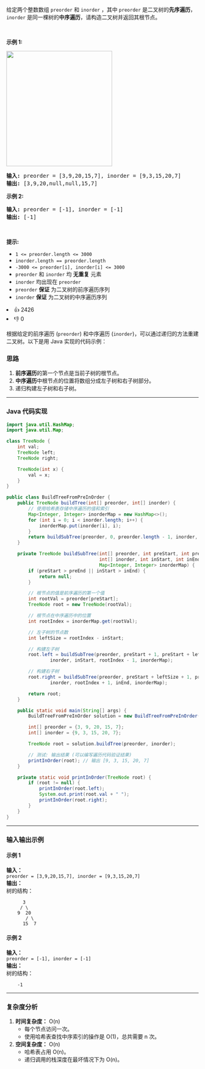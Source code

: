 <p>给定两个整数数组&nbsp;<code>preorder</code> 和 <code>inorder</code>&nbsp;，其中&nbsp;<code>preorder</code> 是二叉树的<strong>先序遍历</strong>， <code>inorder</code>&nbsp;是同一棵树的<strong>中序遍历</strong>，请构造二叉树并返回其根节点。</p>

<p>&nbsp;</p>

<p><strong>示例 1:</strong></p> 
<img alt="" src="https://assets.leetcode.com/uploads/2021/02/19/tree.jpg" style="height: 302px; width: 277px;" /> 
<pre>
<strong>输入</strong><strong>:</strong> preorder = [3,9,20,15,7], inorder = [9,3,15,20,7]
<strong>输出:</strong> [3,9,20,null,null,15,7]
</pre>

<p><strong>示例 2:</strong></p>

<pre>
<strong>输入:</strong> preorder = [-1], inorder = [-1]
<strong>输出:</strong> [-1]
</pre>

<p>&nbsp;</p>

<p><strong>提示:</strong></p>

<ul> 
 <li><code>1 &lt;= preorder.length &lt;= 3000</code></li> 
 <li><code>inorder.length == preorder.length</code></li> 
 <li><code>-3000 &lt;= preorder[i], inorder[i] &lt;= 3000</code></li> 
 <li><code>preorder</code>&nbsp;和&nbsp;<code>inorder</code>&nbsp;均 <strong>无重复</strong> 元素</li> 
 <li><code>inorder</code>&nbsp;均出现在&nbsp;<code>preorder</code></li> 
 <li><code>preorder</code>&nbsp;<strong>保证</strong> 为二叉树的前序遍历序列</li> 
 <li><code>inorder</code>&nbsp;<strong>保证</strong> 为二叉树的中序遍历序列</li> 
</ul>

<div><li>👍 2426</li><li>👎 0</li></div>


根据给定的前序遍历 (`preorder`) 和中序遍历 (`inorder`)，可以通过递归的方法重建二叉树。以下是用 Java 实现的代码示例：

### 思路
1. **前序遍历**的第一个节点是当前子树的根节点。
2. **中序遍历**中根节点的位置将数组分成左子树和右子树部分。
3. 递归构建左子树和右子树。

---

### Java 代码实现

```java
import java.util.HashMap;
import java.util.Map;

class TreeNode {
    int val;
    TreeNode left;
    TreeNode right;

    TreeNode(int x) {
        val = x;
    }
}

public class BuildTreeFromPreInOrder {
    public TreeNode buildTree(int[] preorder, int[] inorder) {
        // 使用哈希表存储中序遍历的值和索引
        Map<Integer, Integer> inorderMap = new HashMap<>();
        for (int i = 0; i < inorder.length; i++) {
            inorderMap.put(inorder[i], i);
        }
        return buildSubTree(preorder, 0, preorder.length - 1, inorder, 0, inorder.length - 1, inorderMap);
    }

    private TreeNode buildSubTree(int[] preorder, int preStart, int preEnd,
                                  int[] inorder, int inStart, int inEnd,
                                  Map<Integer, Integer> inorderMap) {
        if (preStart > preEnd || inStart > inEnd) {
            return null;
        }

        // 根节点的值是前序遍历的第一个值
        int rootVal = preorder[preStart];
        TreeNode root = new TreeNode(rootVal);

        // 根节点在中序遍历中的位置
        int rootIndex = inorderMap.get(rootVal);

        // 左子树的节点数
        int leftSize = rootIndex - inStart;

        // 构建左子树
        root.left = buildSubTree(preorder, preStart + 1, preStart + leftSize,
                inorder, inStart, rootIndex - 1, inorderMap);

        // 构建右子树
        root.right = buildSubTree(preorder, preStart + leftSize + 1, preEnd,
                inorder, rootIndex + 1, inEnd, inorderMap);

        return root;
    }

    public static void main(String[] args) {
        BuildTreeFromPreInOrder solution = new BuildTreeFromPreInOrder();

        int[] preorder = {3, 9, 20, 15, 7};
        int[] inorder = {9, 3, 15, 20, 7};

        TreeNode root = solution.buildTree(preorder, inorder);

        // 测试: 输出结果 (可以编写遍历代码验证结果)
        printInOrder(root); // 输出 [9, 3, 15, 20, 7]
    }

    private static void printInOrder(TreeNode root) {
        if (root != null) {
            printInOrder(root.left);
            System.out.print(root.val + " ");
            printInOrder(root.right);
        }
    }
}
```

---

### 输入输出示例

#### 示例 1
**输入：**  
`preorder = [3,9,20,15,7], inorder = [9,3,15,20,7]`  
**输出：**  
树的结构：
```
      3
     / \
    9  20
       / \
      15  7
```

#### 示例 2
**输入：**  
`preorder = [-1], inorder = [-1]`  
**输出：**  
树的结构：
```
    -1
```

---

### 复杂度分析
1. **时间复杂度：** O(n)
    - 每个节点访问一次。
    - 使用哈希表查找中序索引的操作是 O(1)，总共需要 n 次。
2. **空间复杂度：** O(n)
    - 哈希表占用 O(n)。
    - 递归调用的栈深度在最坏情况下为 O(n)。